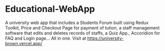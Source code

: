 # Educational-WebApp
A university web app that includes a Students Forum built using Redux Toolkit, Price and Checkout Page for payment of tution,  a staff management software that edits and deletes records of staffs,
a Quiz App., Accoridion for FAQ and Login page... All in one.
Visit at https://university-brown.vercel.app/
